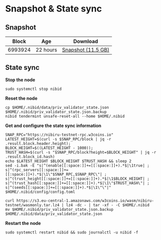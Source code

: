 # Snapshot & State sync

## Snapshot

| Block   | Age      | Download                                                                                                                        |
| ------- | -------- | ------------------------------------------------------------------------------------------------------------------------------- |
|   6993924   |  22 hours | [Snapshot (11.5 GB)](https://s3.eu-central-1.amazonaws.com/w3coins.io/snapshots/nibiru-testnet/nibiru_snapsot_latest.tar.lz4)  |

## State sync

**Stop the node**

```
sudo systemctl stop nibid
```

**Reset the node**

```
cp $HOME/.nibid/data/priv_validator_state.json $HOME/.nibid/priv_validator_state.json.backup
nibid tendermint unsafe-reset-all --home $HOME/.nibid
```

**Get and configure the state sync information**

```
SNAP_RPC="https://nibiru-testnet-rpc.w3coins.io"
LATEST_HEIGHT=$(curl -s $SNAP_RPC/block | jq -r .result.block.header.height);
BLOCK_HEIGHT=$((LATEST_HEIGHT - 1000));
TRUST_HASH=$(curl -s "$SNAP_RPC/block?height=$BLOCK_HEIGHT" | jq -r .result.block_id.hash) 
echo $LATEST_HEIGHT $BLOCK_HEIGHT $TRUST_HASH && sleep 2
sed -i.bak -E "s|^(enable[[:space:]]+=[[:space:]]+).*$|\1true| ;
s|^(rpc_servers[[:space:]]+=[[:space:]]+).*$|\1\"$SNAP_RPC,$SNAP_RPC\"| ;
s|^(trust_height[[:space:]]+=[[:space:]]+).*$|\1$BLOCK_HEIGHT| ;
s|^(trust_hash[[:space:]]+=[[:space:]]+).*$|\1\"$TRUST_HASH\"| ;
s|^(seeds[[:space:]]+=[[:space:]]+).*$|\1\"\"|" $HOME/.nibid/config/config.toml
```

```
curl https://s3.eu-central-1.amazonaws.com/w3coins.io/wasm/nibiru-testnet/wasmonly.tar.lz4 | lz4 -dc - | tar -xf - -C $HOME/.nibid
mv $HOME/.nibid/priv_validator_state.json.backup $HOME/.nibid/data/priv_validator_state.json
```

**Restart the node**

```
sudo systemctl restart nibid && sudo journalctl -u nibid -f
```
